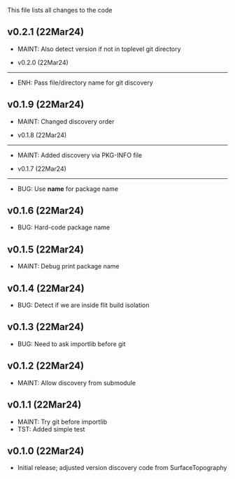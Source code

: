 This file lists all changes to the code

v0.2.1 (22Mar24)
----------------

* MAINT: Also detect version if not in toplevel git directory

* v0.2.0 (22Mar24)
----------------

* ENH: Pass file/directory name for git discovery

v0.1.9 (22Mar24)
----------------

* MAINT: Changed discovery order

* v0.1.8 (22Mar24)
----------------

* MAINT: Added discovery via PKG-INFO file

* v0.1.7 (22Mar24)
----------------

* BUG: Use __name__ for package name

v0.1.6 (22Mar24)
----------------

* BUG: Hard-code package name

v0.1.5 (22Mar24)
----------------

* MAINT: Debug print package name

v0.1.4 (22Mar24)
----------------

* BUG: Detect if we are inside flit build isolation

v0.1.3 (22Mar24)
----------------

* BUG: Need to ask importlib before git

v0.1.2 (22Mar24)
----------------

* MAINT: Allow discovery from submodule

v0.1.1 (22Mar24)
----------------

* MAINT: Try git before importlib
* TST: Added simple test

v0.1.0 (22Mar24)
----------------

* Initial release; adjusted version discovery code from SurfaceTopography